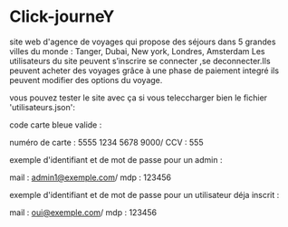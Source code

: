 # Click-journeY

site web d'agence de voyages qui propose des séjours dans 5 grandes villes du monde : Tanger, Dubai, New york, Londres, Amsterdam
Les utilisateurs du site peuvent s’inscrire se connecter ,se deconnecter.Ils peuvent acheter des voyages grâce à une phase de paiement integré ils peuvent modifier des options du voyage.

vous pouvez tester le site avec ça si vous teleccharger bien le fichier 'utilisateurs.json': 


code carte bleue valide : 

numéro de carte : 5555 1234 5678 9000/
CCV : 555

exemple d'identifiant et de mot de passe pour un admin :

mail : admin1@exemple.com/
mdp : 123456

exemple d'identifiant et de mot de passe pour un utilisateur déja inscrit :

mail : oui@exemple.com/
mdp : 123456

